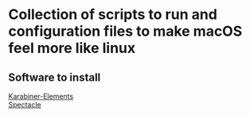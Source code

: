 # Collection of scripts to run and configuration files to make macOS feel more like linux

## Software to install
[Karabiner-Elements](https://pqrs.org/osx/karabiner/index.html)  
[Spectacle](https://www.spectacleapp.com/)
